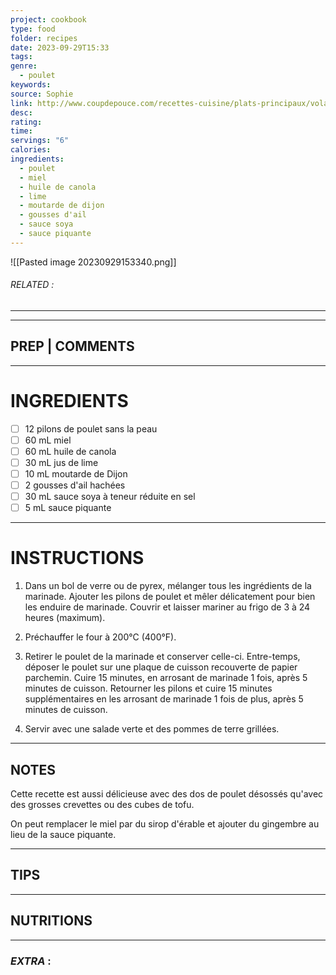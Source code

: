 ```yaml
---
project: cookbook
type: food
folder: recipes
date: 2023-09-29T15:33
tags: 
genre:
  - poulet
keywords: 
source: Sophie
link: http://www.coupdepouce.com/recettes-cuisine/plats-principaux/volaille/pilons-de-poulet-miel-et-moutarde/r/13832
desc: 
rating: 
time: 
servings: "6"
calories: 
ingredients:
  - poulet
  - miel
  - huile de canola
  - lime
  - moutarde de dijon
  - gousses d'ail
  - sauce soya
  - sauce piquante
---
```


![[Pasted image 20230929153340.png]]
###### *RELATED* : 
---


---
## PREP | COMMENTS



---
# INGREDIENTS

- [ ] 12 pilons de poulet sans la peau
- [ ] 60 mL miel
- [ ] 60 mL huile de canola
- [ ] 30 mL jus de lime
- [ ] 10 mL moutarde de Dijon
- [ ] 2 gousses d'ail hachées
- [ ] 30 mL sauce soya à teneur réduite en sel
- [ ] 5 mL sauce piquante

---
# INSTRUCTIONS

1. Dans un bol de verre ou de pyrex, mélanger tous les ingrédients de la marinade. Ajouter les pilons de poulet et mêler délicatement pour bien les enduire de marinade. Couvrir et laisser mariner au frigo de 3 à 24 heures (maximum).

2. Préchauffer le four à 200°C (400°F).

3. Retirer le poulet de la marinade et conserver celle-ci. Entre-temps, déposer le poulet sur une plaque de cuisson recouverte de papier parchemin. Cuire 15 minutes, en arrosant de marinade 1 fois, après 5 minutes de cuisson. Retourner les pilons et cuire 15 minutes supplémentaires en les arrosant de marinade 1 fois de plus, après 5 minutes de cuisson.
4. Servir avec une salade verte et des pommes de terre grillées.

---
## NOTES

Cette recette est aussi délicieuse avec des dos de poulet désossés qu'avec des grosses crevettes ou des cubes de tofu.

On peut remplacer le miel par du sirop d'érable et ajouter du gingembre au lieu de la sauce piquante.

---
## TIPS



---
## NUTRITIONS



---
### *EXTRA* :



